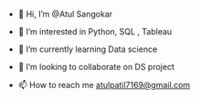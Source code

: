 - 👋 Hi, I’m @Atul Sangokar
- 👀 I’m interested in Python, SQL , Tableau
- 🌱 I’m currently learning Data science
- 💞️ I’m looking to collaborate on DS project


    
- 📫 How to reach me atulpatil7169@gmail.com

<!---
Atulpatils/Atulpatils is a ✨ special ✨ repository because its `README.md` (this file) appears on your GitHub profile.
You can click the Preview link to take a look at your changes.
--->
